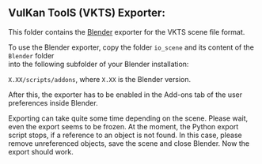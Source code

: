 VulKan ToolS (VKTS) Exporter:
-----------------------------

This folder contains the [Blender](http://www.blender.org) exporter for the VKTS scene file format.

To use the Blender exporter, copy the folder `io_scene` and its content of the `Blender` folder  
into the following subfolder of your Blender installation:

`X.XX/scripts/addons`, where `X.XX` is the Blender version.

After this, the exporter has to be enabled in the Add-ons tab of the user preferences inside Blender.


Exporting can take quite some time depending on the scene. Please wait, even the export seems to be frozen.
At the moment, the Python export script stops, if a reference to an object is not found. In this case,
please remove unreferenced objects, save the scene and close Blender. Now the export should work.

